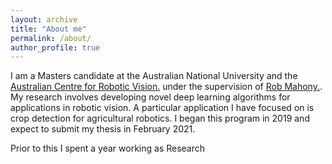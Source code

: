 ```yaml
---
layout: archive
title: "About me"
permalink: /about/
author_profile: true
---
```


I am a Masters candidate at the Australian National University and the <u><a href="https://www.roboticvision.org/">Australian Centre for Robotic Vision</a>.</u> under the supervision of <u><a href="https://cecs.anu.edu.au/people/robert-mahony">Rob Mahony</a>.</u>.
My research involves developing novel deep learning algorithms for applications in robotic vision.
A particular application I have focused on is crop detection for agricultural robotics.
I began this program in 2019 and expect to submit my thesis in February 2021.

Prior to this I spent a year working as Research 

